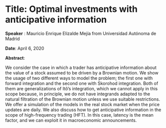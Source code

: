 # Title: Optimal investments with anticipative information


__Speaker__ : Mauricio Enrique Elizalde Mejía from Universidad Autónoma de Madrid

__Date__: April 6, 2020

__Abstract__: 

We consider the case in which a trader has anticipative information about the value of a stock assumed to be driven by a Brownian motion. We show the usage of two different ways to model the problem; the first one with forward integration and the second one with Skorohod integration. Both of them are generalizations of Itô’s integration, which we cannot apply in this scope because, in principle, we do not have integrands adapted to the natural filtration of the Brownian motion unless we use suitable restrictions. We offer a simulation of the models in the real stock market when the price updates are daily. We also discuss how to get anticipative information in the scope of high-frequency trading (HFT). In this case, latency is the mean factor, and we can exploit it in macroeconomic announcements.
